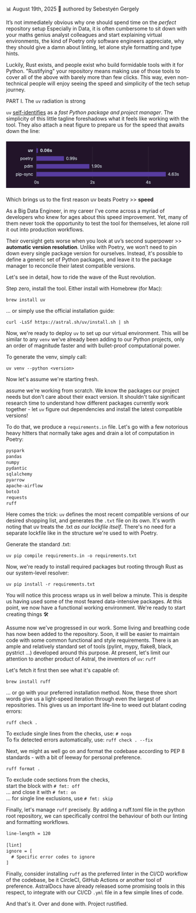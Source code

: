 📊 August 19th, 2025 
📝 authored by Sebestyén Gergely 

It’s not immediately obvious why one should spend time on the *perfect* repository setup
Especially in Data, it is often cumbersome to sit down with your maths genius analyst colleagues and start explaining virtual 
environments, the kind of Poetry only software engineers appreciate, why they should give a damn about linting, 
let alone style formatting and type hints.

Luckily, Rust exists, and people exist who build formidable tools with it for Python.
"Rustifying" your repository means making use of those tools to cover all of the above with barely more than few clicks.
This way, even non-technical people will enjoy seeing the speed and simplicity of the tech setup journey.

PART I. The `uv` radiation is strong

`uv` [self-identifies](https://docs.astral.sh/uv/) as a *fast Python package and project manager*. The simplicity of this
little tagline foreshadows what it feels like working with the tool. They also attach a neat figure to prepare us for the speed that awaits down the line:

<div style="text-align: center; margin: 20px 0;">
  <img src="assets/uv_chart.png" alt="Alt text" style="max-width: 100%; height: auto;">
</div>

Which brings us to the first reason uv beats Poetry >> **speed**

As a Big Data Engineer, in my career I've come across a myriad of developers who knew for ages about this speed improvement.
Yet, many of them never took the opportunity to test the tool for themselves, let alone roll it out into production workflows.

Their oversight gets worse when you look at uv’s second superpower >> **automatic version resolution**. Unlike with Poetry, 
we won’t need to pin down every single package version for ourselves. Instead, it's possible to define a generic set of
Python packages, and leave it to the package manager to reconcile their latest compatible versions.

Let's see in detail, how to ride the wave of the Rust revolution.

Step zero, install the tool.
Either install with Homebrew (for Mac):
```
brew install uv
```
... or simply use the official installation guide:
```
curl -LsSf https://astral.sh/uv/install.sh | sh
```

Now, we're ready to deploy `uv` to set up our virtual environment.
This will be similar to any `venv` we've already been adding to our Python projects, only an order of magnitude faster
and with bullet-proof computational power.

To generate the venv, simply call:
```
uv venv --python <version>
```

Now let's assume we're starting fresh.

assume we're working from scratch. We know the packages our project needs but don't care about their exact version.
It shouldn't take significant research time to understand how different packages currently work together - let `uv` 
figure out dependencies and install the latest compatible versions!

To do that, we produce a `requirements.in` file. 
Let's go with a few notorious heavy hitters that normally take ages and drain a lot of computation in Poetry:
```
pyspark
pandas
numpy
pydantic
sqlalchemy
pyarrow
apache-airflow
boto3
requests
ruff
```

Here comes the trick: `uv` defines the most recent compatible versions of our desired shopping list, and
generates the `.txt` file on its own. It's worth noting that uv treats the .txt *as our lockfile itself*. 
There's no need for a separate lockfile like in the structure we're used to with Poetry.

Generate the standard .txt:
```commandline
uv pip compile requirements.in -o requirements.txt
``` 

Now, we're ready to install required packages but rooting through Rust as our system-level resolver:
```commandline
uv pip install -r requirements.txt
```

You will notice this process wraps us in well below a minute. This is despite us having used some of the most feared
data-intensive packages. At this point, we now have a functional working environment. We're ready to start creating things 🛠️

Assume now we've progressed in our work. Some living and breathing code has now been added to the repository. Soon, it will be easier to maintain code with some common functional and style requirements. There is an ample and relatively 
standard set of tools (pylint, mypy, flake8, black, pystrict ...) developed around this purpose. At present, let's limit 
our attention to another product of Astral, the inventors of `uv`: `ruff`

Let's fetch it first then see what it's capable of:
```
brew install ruff
```
... or go with your preferred installation method. Now, these three short words give us a light-speed iteration through 
even the largest of repositories. This gives us an important life-line to weed out blatant coding errors:
```
ruff check .
```
To exclude single lines from the checks, use: `# noqa` <br>
To fix detected errors automatically, use: `ruff check . --fix`

Next, we might as well go on and format the codebase according to PEP 8 standards - with a bit of leeway for personal preference.
```
ruff format .
```

To exclude code sections from the checks,<br>
start the block with `# fmt: off` <br>
... and close it with `# fmt: on` <br>
... for single line exclusions, use `# fmt: skip`

Finally, let's manage `ruff` precisely. By adding a ruff.toml file in the python root repository, we can specifically 
control the behaviour of both our linting and formatting workflows.
```
line-length = 120

[lint]
ignore = [
  # Specific error codes to ignore
]
```

Finally, consider installing `ruff` as the preferred linter in the CI/CD workflow of the codebase, be it CircleCI, 
GitHub Actions or another tool of preference. AstralDocs have already released some promising tools in this respect, 
to integrate with our CI/CD `.yml` file in a few simple lines of code.

And that's it. Over and done with. Project rustified.